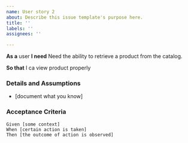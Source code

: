 ```yaml
---
name: User story 2
about: Describe this issue template's purpose here.
title: ''
labels: ''
assignees: ''

---
```


**As a** user
 **I need** Need the ability to retrieve a product from the catalog. 

 **So that** I ca view product properly
   
 ### Details and Assumptions
 * [document what you know]
   
 ### Acceptance Criteria  
   
 ```gherkin
 Given [some context]
 When [certain action is taken]
 Then [the outcome of action is observed]
 ```
